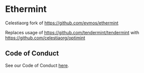 # Ethermint

Celestiaorg fork of https://github.com/evmos/ethermint

Replaces usage of https://github.com/tendermint/tendermint with https://github.com/celestiaorg/optimint

## Code of Conduct

See our Code of Conduct [here](https://docs.celestia.org/community/coc).

